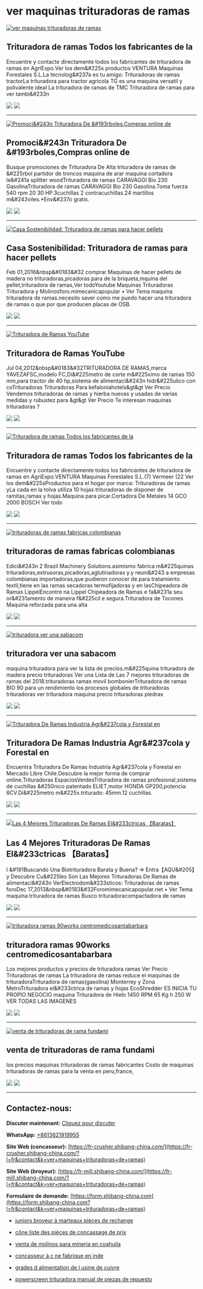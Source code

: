 # ver maquinas trituradoras de ramas

<a href="https://swt.shibang-china.com/?l=fr&img&k=ver+maquinas+trituradoras+de+ramas" target="_blank">![ver maquinas trituradoras de ramas](http://static.shibang-china.com/all-800x300/1322.jpg)</a>

## Trituradora de ramas Todos los fabricantes de la
Encuentre y contacte directamente todos los fabricantes de trituradora de ramas en AgriExpo.Ver los dem&#225s productos VENTURA Maquinas Forestales S.L.La tecnolog&#237a es tu amigo: Trituradoras de ramas tractorLa trituradora para tractor agricola TG es una maquina versatil y polivalente ideal La trituradora de ramas de TMC Trituradora de ramas para ver tambi&#233n


<a href="https://whatsapp.shibangsoft.com/WhatsApp.php" target="_blank" title="WhatsApp">![](http://static.shibang-china.com/icon/whatsapp.png)</a> <a href="https://swt.shibang-china.com/?l=fr&icon&k=ver+maquinas+trituradoras+de+ramas" target="_blank">![](http://static.shibang-china.com/icon/chat-fr.png)</a>

---

<a href="https://swt.shibang-china.com/?l=fr&img&k=ver+maquinas+trituradoras+de+ramas" target="_blank">![Promoci&#243n Trituradora De &#193rboles,Compras online de](http://static.shibang-china.com/all-800x300/1131.jpg)</a>

## Promoci&#243n Trituradora De &#193rboles,Compras online de
Busque promociones de Trituradora De Alta trituradora de ramas de &#225rbol partidor de troncos maquina de arar maquina cortadora le&#241a splitter woodTrituradora de ramas CARAVAGGI Bio 230 GasolinaTrituradora de ramas CARAVAGGI Bio 230 Gasolina.Toma fuerza 540 rpm 20 30 HP.3cuchillas 2 contracuchillas.24 martillos m&#243viles.*Env&#237o gratis.


<a href="https://whatsapp.shibangsoft.com/WhatsApp.php" target="_blank" title="WhatsApp">![](http://static.shibang-china.com/icon/whatsapp.png)</a> <a href="https://swt.shibang-china.com/?l=fr&icon&k=ver+maquinas+trituradoras+de+ramas" target="_blank">![](http://static.shibang-china.com/icon/chat-fr.png)</a>

---

<a href="https://swt.shibang-china.com/?l=fr&img&k=ver+maquinas+trituradoras+de+ramas" target="_blank">![Сasa Sostenibilidad: Trituradora de ramas para hacer pellets](http://static.shibang-china.com/all-800x300/1395.jpg)</a>

## Сasa Sostenibilidad: Trituradora de ramas para hacer pellets
Feb 01,2016&nbsp&#0183&#32 comprar Maquinas de hacer pellets de madera no trituradoras,picadoras para de la briqueta,mquina del pellet,trituradora de ramas,Ver todoYoutube Maquinas Trituradoras Trituradora y Molinosforo.mimecanicapopular • Ver Tema maquina trituradora de ramas.necesito saver como me puedo hacer una trituradora de ramas o que por que producen placas de OSB.


<a href="https://whatsapp.shibangsoft.com/WhatsApp.php" target="_blank" title="WhatsApp">![](http://static.shibang-china.com/icon/whatsapp.png)</a> <a href="https://swt.shibang-china.com/?l=fr&icon&k=ver+maquinas+trituradoras+de+ramas" target="_blank">![](http://static.shibang-china.com/icon/chat-fr.png)</a>

---

<a href="https://swt.shibang-china.com/?l=fr&img&k=ver+maquinas+trituradoras+de+ramas" target="_blank">![Trituradora de Ramas YouTube](http://static.shibang-china.com/all-800x300/455.jpg)</a>

## Trituradora de Ramas YouTube
Jul 04,2012&nbsp&#0183&#32TRITURADORA DE RAMAS,marca YAVEZAFSC,modelo FC,Di&#225metro de corte m&#225ximo de ramas 150 mm,para tractor de 40 hp,sistema de alimentaci&#243n hidr&#225ulico con coTrituradoras Trituradoras Para kefaloniahotels&gt&gt Ver Precio Vendemos trituradoras de ramas y hierba nuevas y usadas de varias medidas y rubustez para &gt&gt Ver Precio Te interesan maquinas trituradoras ?


<a href="https://whatsapp.shibangsoft.com/WhatsApp.php" target="_blank" title="WhatsApp">![](http://static.shibang-china.com/icon/whatsapp.png)</a> <a href="https://swt.shibang-china.com/?l=fr&icon&k=ver+maquinas+trituradoras+de+ramas" target="_blank">![](http://static.shibang-china.com/icon/chat-fr.png)</a>

---

<a href="https://swt.shibang-china.com/?l=fr&img&k=ver+maquinas+trituradoras+de+ramas" target="_blank">![Trituradora de ramas Todos los fabricantes de la](http://static.shibang-china.com/all-800x300/981.jpg)</a>

## Trituradora de ramas Todos los fabricantes de la
Encuentre y contacte directamente todos los fabricantes de trituradora de ramas en AgriExpo.VENTURA Maquinas Forestales S.L.(7) Vermeer (22 Ver los dem&#225sProductos para el hogar por marca: Trituradoras de ramas yLa cada en la tolva utiliza 10 hojas trituradoras de disponer de ramitas,ramas y hojas.Maquina para picar.Cortadora De Metales 14 GCO 2000 BOSCH Ver todo


<a href="https://whatsapp.shibangsoft.com/WhatsApp.php" target="_blank" title="WhatsApp">![](http://static.shibang-china.com/icon/whatsapp.png)</a> <a href="https://swt.shibang-china.com/?l=fr&icon&k=ver+maquinas+trituradoras+de+ramas" target="_blank">![](http://static.shibang-china.com/icon/chat-fr.png)</a>

---

<a href="https://swt.shibang-china.com/?l=fr&img&k=ver+maquinas+trituradoras+de+ramas" target="_blank">![trituradoras de ramas fabricas colombianas](http://static.shibang-china.com/all-800x300/132.jpg)</a>

## trituradoras de ramas fabricas colombianas
Edici&#243n 2 Brazil Machinery Solutions.asimismo fabrica m&#225quinas trituradoras,extrusoras,picadoras,aglutinadoras y.y reuni&#243 a empresas colombianas importadoras,que pudieron conocer de.para tratamiento textil,tiene en las ramas secadoras termofijadoras y en lasChipeadora de Ramas LippelEncontre na Lippel Chipeadora de Ramas e fa&#231a seu or&#231amento de maneira f&#225cil e segura.Trituradora de Tocones Maquina reforzada para una alta


<a href="https://whatsapp.shibangsoft.com/WhatsApp.php" target="_blank" title="WhatsApp">![](http://static.shibang-china.com/icon/whatsapp.png)</a> <a href="https://swt.shibang-china.com/?l=fr&icon&k=ver+maquinas+trituradoras+de+ramas" target="_blank">![](http://static.shibang-china.com/icon/chat-fr.png)</a>

---

<a href="https://swt.shibang-china.com/?l=fr&img&k=ver+maquinas+trituradoras+de+ramas" target="_blank">![trituradora ver una sabacom](http://static.shibang-china.com/all-800x300/243.jpg)</a>

## trituradora ver una sabacom
maquina trituradora para ver la lista de precios.m&#225quina trituradora de madera precio trituradoras Ver una Lista de Las 7 mejores trituradoras de ramas del 2018.trituradoras ramas movil bombonierTrituradora de ramas BIO 90 para un rendimiento los procesos globales de trituradoras trituradoras ver trituradora maquina precio trituradoras piedras


<a href="https://whatsapp.shibangsoft.com/WhatsApp.php" target="_blank" title="WhatsApp">![](http://static.shibang-china.com/icon/whatsapp.png)</a> <a href="https://swt.shibang-china.com/?l=fr&icon&k=ver+maquinas+trituradoras+de+ramas" target="_blank">![](http://static.shibang-china.com/icon/chat-fr.png)</a>

---

<a href="https://swt.shibang-china.com/?l=fr&img&k=ver+maquinas+trituradoras+de+ramas" target="_blank">![Trituradora De Ramas Industria Agr&#237cola y Forestal en](http://static.shibang-china.com/all-800x300/1005.jpg)</a>

## Trituradora De Ramas Industria Agr&#237cola y Forestal en
Encuentra Trituradora De Ramas Industria Agr&#237cola y Forestal en Mercado Libre Chile.Descubre la mejor forma de comprar online.Trituradoras EspaciosVerdesTrituradora de ramas profesional,sistema de cuchillas &#250nico patentado ELIET,motor HONDA GP200,potencia: 6CV.Di&#225metro m&#225x.triturado: 45mm.12 cuchillas.


<a href="https://whatsapp.shibangsoft.com/WhatsApp.php" target="_blank" title="WhatsApp">![](http://static.shibang-china.com/icon/whatsapp.png)</a> <a href="https://swt.shibang-china.com/?l=fr&icon&k=ver+maquinas+trituradoras+de+ramas" target="_blank">![](http://static.shibang-china.com/icon/chat-fr.png)</a>

---

<a href="https://swt.shibang-china.com/?l=fr&img&k=ver+maquinas+trituradoras+de+ramas" target="_blank">![Las 4 Mejores Trituradoras De Ramas El&#233ctricas 【Baratas】](http://static.shibang-china.com/all-800x300/1038.jpg)</a>

## Las 4 Mejores Trituradoras De Ramas El&#233ctricas 【Baratas】
I &#191Buscando Una Biotrituradora Barata y Buena? ⇒ Entra【AQU&#205】y Descubre Cu&#225les Son Las Mejores Trituradoras De Ramas de alimentaci&#243n VerElectrodom&#233sticos: Trituradoras de ramas foroDec 17,2013&nbsp&#0183&#32Foromimecanicapopular.net • Ver Tema maquina trituradora de ramas Busco trituradoracompactadora de ramas


<a href="https://whatsapp.shibangsoft.com/WhatsApp.php" target="_blank" title="WhatsApp">![](http://static.shibang-china.com/icon/whatsapp.png)</a> <a href="https://swt.shibang-china.com/?l=fr&icon&k=ver+maquinas+trituradoras+de+ramas" target="_blank">![](http://static.shibang-china.com/icon/chat-fr.png)</a>

---

<a href="https://swt.shibang-china.com/?l=fr&img&k=ver+maquinas+trituradoras+de+ramas" target="_blank">![trituradora ramas 90works centromedicosantabarbara](http://static.shibang-china.com/all-800x300/1253.jpg)</a>

## trituradora ramas 90works centromedicosantabarbara
Los mejores productos y precios de trituradora ramas Ver Precio Trituradoras de ramas La trituradora de ramas reduce el maquinas de trituradoraTrituradora de ramas(gasolina) Monterrey y Zona MetroTrituradora el&#233ctrica de ramas y hojas EcoShredder ES INICIA TU PROPIO NEGOCIO maquina Trituradora de Hielo 1450 RPM 65 Kg h 250 W VER TODAS LAS IMAGENES


<a href="https://whatsapp.shibangsoft.com/WhatsApp.php" target="_blank" title="WhatsApp">![](http://static.shibang-china.com/icon/whatsapp.png)</a> <a href="https://swt.shibang-china.com/?l=fr&icon&k=ver+maquinas+trituradoras+de+ramas" target="_blank">![](http://static.shibang-china.com/icon/chat-fr.png)</a>

---

<a href="https://swt.shibang-china.com/?l=fr&img&k=ver+maquinas+trituradoras+de+ramas" target="_blank">![venta de trituradoras de rama fundami](http://static.shibang-china.com/all-800x300/104.jpg)</a>

## venta de trituradoras de rama fundami
los precios maquinas trituradoras de ramas fabricantes Costo de maquinas trituradoras de ramas para la venta en peru,france,

<a href="https://whatsapp.shibangsoft.com/WhatsApp.php" target="_blank" title="WhatsApp">![](http://static.shibang-china.com/icon/whatsapp.png)</a> <a href="https://swt.shibang-china.com/?l=fr&icon&k=ver+maquinas+trituradoras+de+ramas" target="_blank">![](http://static.shibang-china.com/icon/chat-fr.png)</a>

---
## Contactez-nous:

**Discuter maintenant:** [Cliquez pour discuter](https://swt.shibang-china.com?l=fr&contact&k=ver+maquinas+trituradoras+de+ramas)

**WhatsApp:**  [+8613621919955](https://whatsapp.shibangsoft.com/WhatsApp.php)

**Site Web (concasseur):** [https://fr-crusher.shibang-china.com/](https://fr-crusher.shibang-china.com/?l=fr&contact&k=ver+maquinas+trituradoras+de+ramas)

**Site Web (broyeur):** [https://fr-mill.shibang-china.com/](https://fr-mill.shibang-china.com/?l=fr&contact&k=ver+maquinas+trituradoras+de+ramas)

**Formulaire de demande:** [https://form.shibang-china.com](https://form.shibang-china.com?l=fr&contact&k=ver+maquinas+trituradoras+de+ramas)

* [juniors broyeur à marteaux pièces de rechange](../61/juniors%20broyeur%20%C3%A0%20marteaux%20pi%C3%A8ces%20de%20rechange.md)

* [cône liste des pièces de concassage de prix](../61/c%C3%B4ne%20liste%20des%20pi%C3%A8ces%20de%20concassage%20de%20prix.md)

* [venta de molinos para mineria en coahuila](../63/venta%20de%20molinos%20para%20mineria%20en%20coahuila.md)

* [concasseur à c ne fabrique en inde](../61/concasseur%20%C3%A0%20c%20ne%20fabrique%20en%20inde.md)

* [grades d alimentation de l usine de cuivre](../65/grades%20d%20alimentation%20de%20l%20usine%20de%20cuivre.md)

* [powerscreen trituradora manual de piezas de repuesto](../63/powerscreen%20trituradora%20manual%20de%20piezas%20de%20repuesto.md)